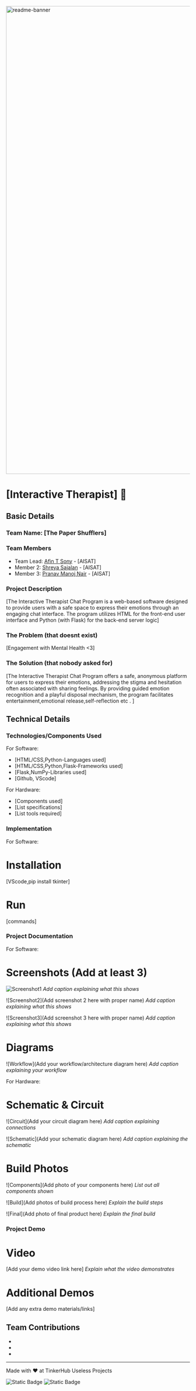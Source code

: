 <img width="1280" alt="readme-banner" src="https://github.com/user-attachments/assets/35332e92-44cb-425b-9dff-27bcf1023c6c">

# [Interactive Therapist] 🎯


## Basic Details
### Team Name: [The Paper Shufflers]


### Team Members
- Team Lead: [Afin T Sony] - [AISAT]
- Member 2: [Shreya Sajalan] - [AISAT]
- Member 3: [Pranav Manoj Nair] - [AISAT]

### Project Description
[The Interactive Therapist Chat Program is a web-based software designed to provide users with a safe space to express their emotions through an engaging chat interface. The program utilizes HTML for the front-end user interface and Python (with Flask) for the back-end server logic]

### The Problem (that doesnt exist)
[Engagement with Mental Health <3]

### The Solution (that nobody asked for)
[The Interactive Therapist Chat Program offers a safe, anonymous platform for users to express their emotions, addressing the stigma and hesitation often associated with sharing feelings. By providing guided emotion recognition and a playful disposal mechanism, the program facilitates entertainment,emotional release,self-reflection etc . ]

## Technical Details
### Technologies/Components Used
For Software:
- [HTML/CSS,Python-Languages used]
- [HTML/CSS,Python,Flask-Frameworks used]
- [Flask,NumPy-Libraries used]
- [Github, VScode]

For Hardware:
- [Components used]
- [List specifications]
- [List tools required]

### Implementation
For Software:
# Installation
[VScode,pip install tkinter]

# Run
[commands]

### Project Documentation
For Software:

# Screenshots (Add at least 3)
![Screenshot1](
![Python_Code](https://github.com/user-attachments/assets/9533a4d4-bd54-469b-8c07-ae53f5b22b4f)
)
*Add caption explaining what this shows*

![Screenshot2](Add screenshot 2 here with proper name)
*Add caption explaining what this shows*

![Screenshot3](Add screenshot 3 here with proper name)
*Add caption explaining what this shows*

# Diagrams
![Workflow](Add your workflow/architecture diagram here)
*Add caption explaining your workflow*

For Hardware:

# Schematic & Circuit
![Circuit](Add your circuit diagram here)
*Add caption explaining connections*

![Schematic](Add your schematic diagram here)
*Add caption explaining the schematic*

# Build Photos
![Components](Add photo of your components here)
*List out all components shown*

![Build](Add photos of build process here)
*Explain the build steps*

![Final](Add photo of final product here)
*Explain the final build*

### Project Demo
# Video
[Add your demo video link here]
*Explain what the video demonstrates*

# Additional Demos
[Add any extra demo materials/links]

## Team Contributions
- [AFIN T SONY]: [HTML,Javascript,CSS]
- [PRANAV MANOJ NAIR]: [Python]
- [SHREYA SAJALAN]: [Python]

---
Made with ❤️ at TinkerHub Useless Projects 

![Static Badge](https://img.shields.io/badge/TinkerHub-24?color=%23000000&link=https%3A%2F%2Fwww.tinkerhub.org%2F)
![Static Badge](https://img.shields.io/badge/UselessProject--24-24?link=https%3A%2F%2Fwww.tinkerhub.org%2Fevents%2FQ2Q1TQKX6Q%2FUseless%2520Projects)



